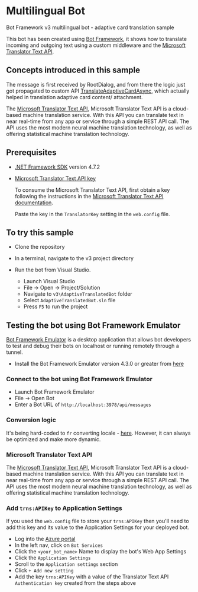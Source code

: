 ﻿# Multilingual Bot

Bot Framework v3 multilingual bot - adaptive card translation sample

This bot has been created using [Bot Framework](https://dev.botframework.com), it shows how to translate incoming and outgoing text using a custom middleware and the [Microsoft Translator Text API](https://docs.microsoft.com/en-us/azure/cognitive-services/translator/).

## Concepts introduced in this sample

The message is first received by RootDialog, and from there the logic just got propagated to custom API [TranslateAdaptiveCardAsync](https://github.com/PurnaChandraPanda/AdaptiveCardBotTranslate/blob/master/v3/AdaptiveTranslatedBot/AdaptiveTranslate/Dialogs/RootDialog.cs#L212), which actually helped in translation adaptive card content/ attachment.

The [Microsoft Translator Text API](https://docs.microsoft.com/en-us/azure/cognitive-services/translator/), Microsoft Translator Text API is a cloud-based machine translation service. With this API you can translate text in near real-time from any app or service through a simple REST API call.
The API uses the most modern neural machine translation technology, as well as offering statistical machine translation technology.

## Prerequisites

- [.NET Framework SDK](https://dotnet.microsoft.com/download) version 4.7.2

- [Microsoft Translator Text API key](https://docs.microsoft.com/en-us/azure/cognitive-services/translator/translator-text-how-to-signup)

    To consume the Microsoft Translator Text API, first obtain a key following the instructions in the [Microsoft Translator Text API documentation](https://docs.microsoft.com/en-us/azure/cognitive-services/translator/translator-text-how-to-signup).

    Paste the key in the `TranslatorKey` setting in the `web.config` file.


## To try this sample

- Clone the repository

- In a terminal, navigate to the v3 project directory
- Run the bot from Visual Studio.

  - Launch Visual Studio
  - File -> Open -> Project/Solution
  - Navigate to `v3\AdaptiveTranslatedBot` folder
  - Select `AdaptiveTranslatedBot.sln` file
  - Press `F5` to run the project

## Testing the bot using Bot Framework Emulator

[Bot Framework Emulator](https://github.com/microsoft/botframework-emulator) is a desktop application that allows bot developers to test and debug their bots on localhost or running remotely through a tunnel.

- Install the Bot Framework Emulator version 4.3.0 or greater from [here](https://github.com/Microsoft/BotFramework-Emulator/releases)

### Connect to the bot using Bot Framework Emulator

- Launch Bot Framework Emulator
- File -> Open Bot
- Enter a Bot URL of `http://localhost:3978/api/messages`

### Conversion logic

It's being hard-coded to `fr` converting locale - [here](https://github.com/PurnaChandraPanda/AdaptiveCardBotTranslate/blob/master/v3/AdaptiveTranslatedBot/AdaptiveTranslate/Dialogs/RootDialog.cs#L208). However, it can always be optimized and make more dynamic.

### Microsoft Translator Text API

The [Microsoft Translator Text API](https://docs.microsoft.com/en-us/azure/cognitive-services/translator/), Microsoft Translator Text API is a cloud-based machine translation service. With this API you can translate text in near real-time from any app or service through a simple REST API call.
The API uses the most modern neural machine translation technology, as well as offering statistical machine translation technology.

### Add `trns:APIKey` to Application Settings

If you used the `web.config` file to store your `trns:APIKey` then you'll need to add this key and its value to the Application Settings for your deployed bot.

- Log into the [Azure portal](https://portal.azure.com)
- In the left nav, click on `Bot Services`
- Click the `<your_bot_name>` Name to display the bot's Web App Settings
- Click the `Application Settings`
- Scroll to the `Application settings` section
- Click `+ Add new setting`
- Add the key `trns:APIKey` with a value of the Translator Text API `Authentication key` created from the steps above

